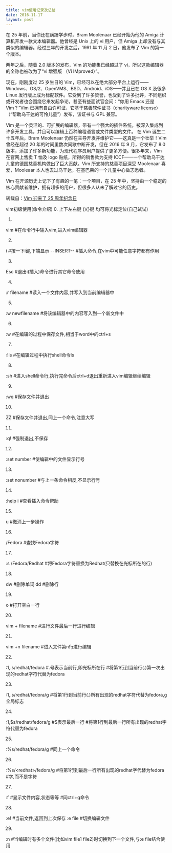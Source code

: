 ```yaml
---
title: vim使用记录及总结
date: 2016-11-17
layout: post
---
```



在 25 年前，当你还在蹒跚学步时，Bram Moolenaar 已经开始为他的 Amiga 计算机开发一款文本编辑器。他曾经是 Unix 上的 vi 用户，但 Amiga 上却没有与其类似的编辑器。经过三年的开发之后，1991 年 11 月 2 日，他发布了 Vim 的第一个版本。

两年之后，随着 2.0 版本的发布，Vim 的功能集已经超过了 vi，所以这款编辑器的全称也被改为了“vi 增强版 （Vi IMproved）”。

现在，刚刚度过 25 岁生日的 Vim，已经可以在绝大部分平台上运行——Windows、OS/2、OpenVMS、BSD、Android、iOS——并且已在 OS X 及很多 Linux 发行版上成为标配软件。它受到了许多赞誉，也受到了许多批评，不同组织或开发者也会围绕它来发起争论，甚至有些面试官会问：“你用 Emacs 还是 Vim？”Vim 已拥有自由许可证，它基于慈善软件证书（charityware license）（“帮助乌干达的可怜儿童”）发布，该证书与 GPL 兼容。

Vim 是一个灵活的、可扩展的编辑器，带有一个强大的插件系统，被深入集成到许多开发工具，并且可以编辑上百种编程语言或文件类型的文件。 在 Vim 诞生二十五年后，Bram Moolenaar 仍然在主导开发并维护它——这真是一个壮举！Vim 曾经在超过 20 年的时间里数次间歇中断开发，但在 2016 年 9 月，它发布了 8.0 版本，添加了许多新功能，为现代程序员用户提供了更多方便。很多年来，Vim 在官网上售卖 T 恤及 logo 贴纸，所得的销售款为支持 ICCF——一个帮助乌干达儿童的德国慈善机构做出了巨大贡献。Vim 所支持的慈善项目深受 Moolenaar 喜爱，Mooleaar 本人也去过乌干达，在基巴莱的一个儿童中心做志愿者。

Vim 在开源历史上记下了有趣的一笔：一个项目，在 25 年中，坚持由一个稳定的核心贡献者维护，拥有超多的用户，但很多人从未了解过它的历史。


转载自：[Vim 迎来了 25 周年纪念日](http://mp.weixin.qq.com/s?__biz=MzAxODI5ODMwOA==&mid=2666539989&idx=1&sn=997c7b6c0b34dc60c6919a36f8a282b8&chksm=80dcef7eb7ab6668f506387448325160d35c0372df2b12f918b715ef40df819e0f68d4503ce6&mpshare=1&scene=23&srcid=1117SFRuuhROzB5HGoi0KZAZ#rd)

vim初级使用(命令介绍)
0.
上下左右键
(){}键
均可将光标定位(自己试试)

1.
vim #在命令行中输入vim,进入vim编辑器

2.
i
#按一下i键,下端显示 --INSERT--
#插入命令,在vim中可能任意字符都有作用

3.
Esc
#退出i(插入)命令进行其它命令使用

4.
:r filename #读入一个文件内容,并写入到当前编辑器中

5.
:w newfilename #将该编辑器中的内容写入到一个新文件中

6.
:w #在编辑的过程中保存文件,相当于word中的ctrl+s

7.
:!ls #在编辑过程中执行shell命令ls

8.
:sh #进入shell命令行,执行完命令后ctrl+d退出重新进入vim编辑继续编辑

9.
:wq #保存文件并退出

10.
ZZ #保存文件并退出,同上一个命令,注意大写

11.
:q! #强制退出,不保存

12.
:set number #使编辑中的文件显示行号

13.
:set nonumber #与上一条命令相反,不显示行号

14.
:help i #查看插入命令帮助

15.
u #撤消上一步操作

16.
/Fedora #查找Fedora字符

17.
:s /Fedora/Redhat #将Fedora字符替换为Redhat(只替换在光标所在的行)

18.
dw #删除单词
dd #删除行

19.
o #打开空白一行

20.
vim + filename #进行文件最后一行进行编辑

21.
vim +n filename #进入文件第n行进行编辑

22.
:1,.s/redhat/fedora
#.号表示当前行,即光标所在行
#将第1行到当前行(.)第一次出现的redhat字符代替为fedora

23.
:1,.s/redhat/fedora/g
#将第1行到当前行(.)所有出现的redhat字符代替为fedora,g全局标志

24.
:1,$s/redhat/fedora/g
#$表示最后一行
#将第1行到最后一行所有出现的redhat字符代替为fedora

25.
:%s/redhat/fedora/g #同上一个命令

26.
:%s/\<redhat\>/fedora/g
#将第1行到最后一行所有出现的redhat字代替为fedora
#字,而不是字符

27.
:f #显示文件内容,状态等等
#同ctrl+g命令

28.
:e! #当前文件,返回到上次保存
:e file #切换编辑文件

29.
:n #当编辑时有多个文件(比如vim file1 file2)时切换到下一个文件,与:e file结合使用